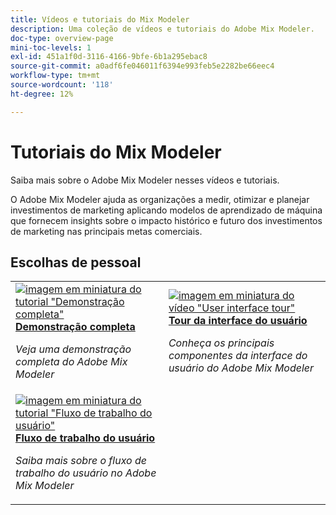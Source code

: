 ```yaml
---
title: Vídeos e tutoriais do Mix Modeler
description: Uma coleção de vídeos e tutoriais do Adobe Mix Modeler.
doc-type: overview-page
mini-toc-levels: 1
exl-id: 451a1f0d-3116-4166-9bfe-6b1a295ebac8
source-git-commit: a0adf6fe046011f6394e993feb5e2282be66eec4
workflow-type: tm+mt
source-wordcount: '118'
ht-degree: 12%

---
```


# Tutoriais do Mix Modeler

Saiba mais sobre o Adobe Mix Modeler nesses vídeos e tutoriais.

O Adobe Mix Modeler ajuda as organizações a medir, otimizar e planejar investimentos de marketing aplicando modelos de aprendizado de máquina que fornecem insights sobre o impacto histórico e futuro dos investimentos de marketing nas principais metas comerciais.


<div id="recs-overview-body-1"></div>
<div id="recs-overview-body-2"></div>
<div id="recs-overview-body-3"></div>
<div id="recs-overview-body-4"></div>
<div id="recs-overview-body-5"></div>
<div id="recs-overview-body-6"></div>

## Escolhas de pessoal

<div id="staff-picks-section">
<table style="margin-top: 0 !important">
<tr>
  <td>
    <a href="intro/demo.md">
      <img alt="imagem em miniatura do tutorial &quot;Demonstração completa&quot;" src="https://video.tv.adobe.com/v/3440794?format=jpeg" />
    </a>
    <div>
      <a href="intro/demo.md">
    <strong>Demonstração completa</strong>
    </a>
    </div>
    <p>
    <em>Veja uma demonstração completa do Adobe Mix Modeler</em>
    <p>
  </td>
  <td>
    <a href="intro/user-interface-tour.md">
      <img alt="imagem em miniatura do vídeo &quot;User interface tour&quot;" src="https://video.tv.adobe.com/v/3424851?format=jpeg" />
    </a>
    <div>
      <a href="intro/user-interface-tour.md">
    <strong>Tour da interface do usuário</strong>
    </a>
    </div>
    <p>
    <em>Conheça os principais componentes da interface do usuário do Adobe Mix Modeler</em>
    <p>
  </td>
</tr>
  <td>
    <a href="intro/user-workflow.md">
      <img alt="imagem em miniatura do tutorial &quot;Fluxo de trabalho do usuário&quot;" src="https://video.tv.adobe.com/v/3424854?format=jpeg" />
    </a>
    <div>
      <a href="intro/user-workflow.md">
    <strong>Fluxo de trabalho do usuário</strong>
    </a>
    </div>
    <p>
    <em>Saiba mais sobre o fluxo de trabalho do usuário no Adobe Mix Modeler</em>
    <p>
  </td>
</table>

</div>
